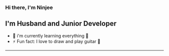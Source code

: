### Hi there, I'm Ninjee 

## I'm Husband and Junior Developer
- 🌱 i'm currently learning everything 🤣
- ⚡ Fun fact: I love to draw and play guitar 🎼
 
-------------------------------------------------
